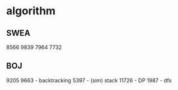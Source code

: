 # algorithm

## SWEA
8566
9839
7964
7732

## BOJ
9205
9663 - backtracking
5397 - (sim) stack
11726 - DP
1987 - dfs
